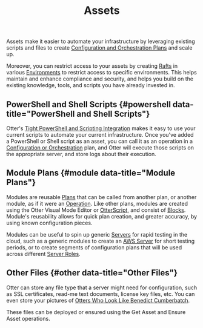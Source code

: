 ﻿---
title: Assets
keywords: otter,assets
sequence: 400
show-headings-in-nav: true
---

Assets make it easier to automate your infrastructure by leveraging existing scripts and files to create [Configuration and Orchestration Plans][Plans] and scale up.

Moreover, you can restrict access to your assets by creating [Rafts] in various [Environments] to restrict access to specific environments. This helps maintain and enhance compliance and security, and helps you build on the existing knowledge, tools, and scripts you have already invested in.

## PowerShell and Shell Scripts {#powershell data-title="PowerShell and Shell Scripts"}

Otter's [Tight PowerShell and Scripting Integration][PowerShell] makes it easy to use your current scripts to automate your current infrastructure. Once you've added a PowerShell or Shell script as an asset, you can call it as an operation in a [Configuration or Orchestration][Plans] plan, and Otter will execute those scripts on the appropriate server, and store logs about their execution.

## Module Plans {#module data-title="Module Plans"}

Modules are reusable [Plans] that can be called from another plan, or another module, as if it were an [Operation][Operations]. Like other plans, modules are created using the Otter Visual Mode Editor or [OtterScript], and consist of [Blocks]. Module's reusability allows for quick plan creation, and greater accuracy, by using known configuration pieces.

Modules can be useful to spin up generic [Servers] for rapid testing in the cloud, such as a generic modules to create an [AWS Server](https://aws.amazon.com/) for short testing periods, or to create segments of configuration plans that will be used across different [Server Roles].

## Other Files {#other data-title="Other Files"}

Otter can store any file type that a server might need for configuration, such as SSL certificates, read-me text documents, license key files, etc. You can even store your pictures of [Otters Who Look Like Benedict Cumberbatch](https://encrypted.google.com/search?q=Otters+Who+Look+Like+Benedict+Cumberbatch).

These files can be deployed or ensured using the Get Asset and Ensure Asset operations.

[Plans]: /docs/otter/core-concepts/plans
[Rafts]: /docs/otter/global-components/rafts
[Environments]: /docs/otter/modeling-infrastructure/environments
[PowerShell]: /docs/otter/modeling-infrastructure/powershell
[Operations]: /docs/otter/reference/operations
[OtterScript]: /docs/otter/reference/otter-script
[Blocks]: /docs/otter/execution-engine/statements-and-blocks
[Servers]: /docs/otter/core-concepts/servers
[Server Roles]: /docs/otter/modeling-infrastructure/server-roles
